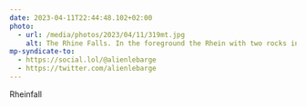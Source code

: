 ```yaml
---
date: 2023-04-11T22:44:48.102+02:00
photo:
  - url: /media/photos/2023/04/11/319mt.jpg
    alt: The Rhine Falls. In the foreground the Rhein with two rocks in the middle of the falls. They are overhung by a castle in the background
mp-syndicate-to:
  - https://social.lol/@alienlebarge
  - https://twitter.com/alienlebarge
---
```

Rheinfall 
